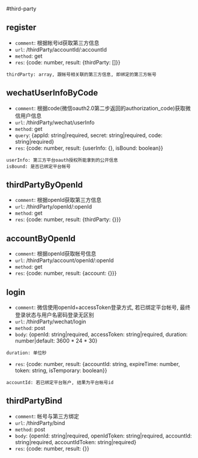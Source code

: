 #third-party

## register
* `comment`: 根据帐号id获取第三方信息
* `url`: /thirdParty/accountId/:accountId
* `method`: get
* `res`: {code: number, result: {thirdParty: []}}
```
thirdParty: array, 跟帐号相关联的第三方信息, 即绑定的第三方帐号
```

## wechatUserInfoByCode
* `comment`: 根据code(微信oauth2.0第二步返回的authorization_code)获取微信用户信息
* `url`: /thirdParty/wechat/userInfo
* `method`: get
* `query`: {appId: string|required, secret: string|required, code: string|required}
* `res`: {code: number, result: {userInfo: {}, isBound: boolean}}
```
userInfo: 第三方平台oauth授权所能拿到的公开信息
isBound: 是否已绑定平台帐号
```

## thirdPartyByOpenId
* `comment`: 根据openId获取第三方信息
* `url`: /thirdParty/openId/:openId
* `method`: get
* `res`: {code: number, result: {thirdParty: {}}}

## accountByOpenId
* `comment`: 根据openId获取帐号信息
* `url`: /thirdParty/account/openId/:openId
* `method`: get
* `res`: {code: number, result: {account: {}}}

## login
* `comment`: 微信使用openId+accessToken登录方式, 若已绑定平台帐号, 最终登录状态与用户名密码登录无区别
* `url`: /thirdParty/wechat/login
* `method`: post
* `body`: {openId: string|required, accessToken: string|required, duration: number|default: 3600 * 24 * 30}
```
duration: 单位秒
```
* `res`: {code: number, result: {accountId: string, expireTime: number, token: string, isTemporary: boolean}}
```
accountId: 若已绑定平台账户, 结果为平台帐号id
```

## thirdPartyBind
* `comment`: 帐号与第三方绑定
* `url`: /thirdParty/bind
* `method`: post
* `body`: {openId: string|required, openIdToken: string|required, accountId: string|required, accountIdToken: string|required}
* `res`: {code: number, result: {}}
